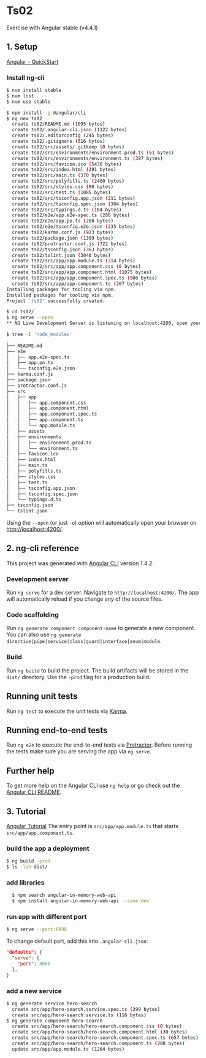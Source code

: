# Ts02
Exercise with Angular stable (v4.4.1)

## 1. Setup
[Angular - QuickStart](https://angular.io/guide/quickstart)

### Install ng-cli
```bash
$ nvm install stable
$ nvm list
$ nvm use stable

$ npm install -g @angular/cli
$ ng new ts02
  create ts02/README.md (1095 bytes)
  create ts02/.angular-cli.json (1122 bytes)
  create ts02/.editorconfig (245 bytes)
  create ts02/.gitignore (516 bytes)
  create ts02/src/assets/.gitkeep (0 bytes)
  create ts02/src/environments/environment.prod.ts (51 bytes)
  create ts02/src/environments/environment.ts (387 bytes)
  create ts02/src/favicon.ico (5430 bytes)
  create ts02/src/index.html (291 bytes)
  create ts02/src/main.ts (370 bytes)
  create ts02/src/polyfills.ts (2480 bytes)
  create ts02/src/styles.css (80 bytes)
  create ts02/src/test.ts (1085 bytes)
  create ts02/src/tsconfig.app.json (211 bytes)
  create ts02/src/tsconfig.spec.json (304 bytes)
  create ts02/src/typings.d.ts (104 bytes)
  create ts02/e2e/app.e2e-spec.ts (286 bytes)
  create ts02/e2e/app.po.ts (208 bytes)
  create ts02/e2e/tsconfig.e2e.json (235 bytes)
  create ts02/karma.conf.js (923 bytes)
  create ts02/package.json (1309 bytes)
  create ts02/protractor.conf.js (722 bytes)
  create ts02/tsconfig.json (363 bytes)
  create ts02/tslint.json (3040 bytes)
  create ts02/src/app/app.module.ts (314 bytes)
  create ts02/src/app/app.component.css (0 bytes)
  create ts02/src/app/app.component.html (1075 bytes)
  create ts02/src/app/app.component.spec.ts (986 bytes)
  create ts02/src/app/app.component.ts (207 bytes)
Installing packages for tooling via npm.
Installed packages for tooling via npm.
Project 'ts02' successfully created.

$ cd ts02/
$ ng serve --open
** NG Live Development Server is listening on localhost:4200, open your browser on http://localhost:4200/ **

$ tree -I 'node_modules'
.
├── README.md
├── e2e
│   ├── app.e2e-spec.ts
│   ├── app.po.ts
│   └── tsconfig.e2e.json
├── karma.conf.js
├── package.json
├── protractor.conf.js
├── src
│   ├── app
│   │   ├── app.component.css
│   │   ├── app.component.html
│   │   ├── app.component.spec.ts
│   │   ├── app.component.ts
│   │   └── app.module.ts
│   ├── assets
│   ├── environments
│   │   ├── environment.prod.ts
│   │   └── environment.ts
│   ├── favicon.ico
│   ├── index.html
│   ├── main.ts
│   ├── polyfills.ts
│   ├── styles.css
│   ├── test.ts
│   ├── tsconfig.app.json
│   ├── tsconfig.spec.json
│   └── typings.d.ts
├── tsconfig.json
└── tslint.json
```
Using the `--open` (or just `-o`) option will automatically open your browser on [http://localhost:4200/](http://localhost:4200/).

## 2. ng-cli reference
This project was generated with [Angular CLI](https://github.com/angular/angular-cli) version 1.4.2.

### Development server

Run `ng serve` for a dev server. Navigate to `http://localhost:4200/`. The app will automatically reload if you change any of the source files.

### Code scaffolding

Run `ng generate component component-name` to generate a new component. You can also use `ng generate directive|pipe|service|class|guard|interface|enum|module`.

### Build

Run `ng build` to build the project. The build artifacts will be stored in the `dist/` directory. Use the `-prod` flag for a production build.

## Running unit tests

Run `ng test` to execute the unit tests via [Karma](https://karma-runner.github.io).

## Running end-to-end tests

Run `ng e2e` to execute the end-to-end tests via [Protractor](http://www.protractortest.org/).
Before running the tests make sure you are serving the app via `ng serve`.

## Further help

To get more help on the Angular CLI use `ng help` or go check out the [Angular CLI README](https://github.com/angular/angular-cli/blob/master/README.md).

## 3. Tutorial
[Angular Tutorial](https://angular.io/tutorial)
The entry point is `src/app/app.module.ts` that starts `src/app/app.component.ts`.

### build the app a deployment
```bash
$ ng build -prod
$ ls -lah dist/
```

### add libraries
```bash
  $ npm search angular-in-memory-web-api
  $ npm install angular-in-memory-web-api --save-dev
```

### run app with different port
```bash
$ ng serve --port:8098
```
To change default port, add this into `.angular-cli.json`:
```json
"defaults": {
  "serve": {
    "port": 8080
  },
}
```

### add a new service
```bash
$ ng generate service hero-search
  create src/app/hero-search.service.spec.ts (399 bytes)
  create src/app/hero-search.service.ts (116 bytes)
$ ng generate component hero-search
  create src/app/hero-search/hero-search.component.css (0 bytes)
  create src/app/hero-search/hero-search.component.html (30 bytes)
  create src/app/hero-search/hero-search.component.spec.ts (657 bytes)
  create src/app/hero-search/hero-search.component.ts (288 bytes)
  update src/app/app.module.ts (1264 bytes)
```